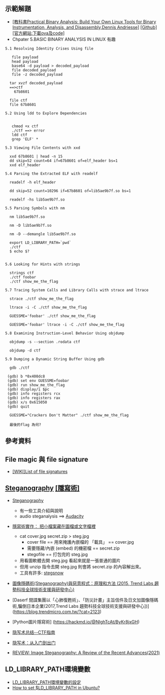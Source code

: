 ## 示範解題

- [[教科書Practical Binary Analysis: Build Your Own Linux Tools for Binary Instrumentation, Analysis, and Disassembly,Dennis Andriesse]](https://www.tenlong.com.tw/products/9781593279127) [[Github]](https://github.com/wilvk/practical-binary) [[官方網站:下載ova及code]](https://practicalbinaryanalysis.com/)
- Chpater 5.BASIC BINARY ANALYSIS IN LINUX  有趣

```
5.1 Resolving Identity Crises Using file
  
   file payload
   head payload
   base64 -d payload > decoded_payload
   file decoded_payload
   file -z decoded_payload
  
  tar xvzf decoded_payload
  ==>ctf
    67b8601

  file ctf
  file 67b8601

5.2 Using ldd to Explore Dependencies
  

   chmod +x ctf
   ./ctf ==> error
   ldd ctf
   grep 'ELF' *
  
5.3 Viewing File Contents with xxd 
  
  xxd 67b8601 | head -n 15
  dd skip=52 count=64 if=67b8601 of=elf_header bs=1
  xxd elf_header
  
5.4 Parsing the Extracted ELF with readelf
  
  readelf -h elf_header
  
  dd skip=52 count=10296 if=67b8601 of=lib5ae9b7f.so bs=1
  
  readelf -hs lib5ae9b7f.so
  
5.5 Parsing Symbols with nm 
  
  nm lib5ae9b7f.so
  
  nm -D lib5ae9b7f.so
  
  nm -D --demangle lib5ae9b7f.so
  
  export LD_LIBRARY_PATH=`pwd`
  ./ctf
  $ echo $?

  
5.6 Looking for Hints with strings 
  
  strings ctf
  ./ctf foobar
  ./ctf show_me_the_flag

5.7 Tracing System Calls and Library Calls with strace and ltrace
  
  strace ./ctf show_me_the_flag
  
  ltrace -i -C ./ctf show_me_the_flag
  
  GUESSME='foobar' ./ctf show_me_the_flag
  
  GUESSME='foobar' ltrace -i -C ./ctf show_me_the_flag

5.8 Examining Instruction-Level Behavior Using objdump 

  objdump -s --section .rodata ctf
  
  objdump -d ctf
  
5.9 Dumping a Dynamic String Buffer Using gdb
  
  gdb ./ctf
  
 (gdb) b *0x400dc8
 (gdb) set env GUESSME=foobar
 (gdb) run show_me_the_flag
 (gdb) display/i $pc
 (gdb) info registers rcx
 (gdb) info registers rax
 (gdb) x/s 0x615050
 (gdb) quit
  
  GUESSME="Crackers Don't Matter" ./ctf show_me_the_flag
  
  最後的flag 為何?
```

## 參考資料
## File magic 與 file signature
  
- [[WIKI]List of file signatures](https://en.wikipedia.org/wiki/List_of_file_signatures)  

## [Steganography](https://en.wikipedia.org/wiki/Steganography)  [[隱寫術]](https://zh.wikipedia.org/zh-hant/%E9%9A%90%E5%86%99%E6%9C%AF)

- [Steganography](https://wiki.bi0s.in/steganography/)
  - 有一些工具介紹與說明
  - audio steganalysis ==> [Audacity](https://wiki.bi0s.in/steganography/) 
- [隱寫術實作： 把小檔案藏在圖檔或文字檔裡](https://newtoypia.blogspot.com/2017/04/steganography.html)
  - cat cover.jpg secret.zip > steg.jpg
    - cover file == 用來掩護內嵌檔的 「載具」 == cover.jpg 
    - 需要隱藏/內嵌 (embed) 的機密檔 == secret.zip 
    - stegofile == 打包完的 steg.jpg 
  - 用看圖軟體去開 steg.jpg 看起來就是一張普通的圖片
  - 但用 unzip 指令去開 steg.jpg 則會將 secret.zip 的內容解出來。
  - 工具有許多: [stegsnow](http://manpages.ubuntu.com/manpages/bionic/man1/stegsnow.1.html)

- [圖像隱碼術(Steganography)與惡意程式：原理和方法 (2015, Trend Labs 趨勢科技全球技術支援與研發中心)](https://blog.trendmicro.com.tw/?cat=2123)
- [Daserf 間諜集團以「心肺復甦術」、「防災計畫」主旨信件及日文加圖像隱碼術,騙倒日本企業(2017,Trend Labs 趨勢科技全球技術支援與研發中心])](https://blog.trendmicro.com.tw/?cat=2123)
- [Python圖片隱寫術] (https://hackmd.io/@NIghTcAt/ByKr8jxGH)
- [隐写术总结--CTF指南](https://www.jianshu.com/p/b61e4ff0b0d5)
- [隐写术：从入门到出门](https://zhuanlan.zhihu.com/p/301815967)
- [REVIEW: Image Steganography: A Review of the Recent Advances(2021)](https://ieeexplore.ieee.org/document/9335027)

## LD_LIBRARY_PATH環境變數
- [LD_LIBRARY_PATH環境變數的設定](https://www.itread01.com/content/1549007643.html) 
- [How to set $LD_LIBRARY_PATH in Ubuntu?](https://serverfault.com/questions/201709/how-to-set-ld-library-path-in-ubuntu)
